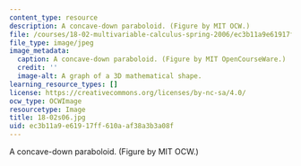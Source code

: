 ```yaml
---
content_type: resource
description: A concave-down paraboloid. (Figure by MIT OCW.)
file: /courses/18-02-multivariable-calculus-spring-2006/ec3b11a9e61917ff610aaf38a3b3a08f_18-02s06.jpg
file_type: image/jpeg
image_metadata:
  caption: A concave-down paraboloid. (Figure by MIT OpenCourseWare.)
  credit: ''
  image-alt: A graph of a 3D mathematical shape.
learning_resource_types: []
license: https://creativecommons.org/licenses/by-nc-sa/4.0/
ocw_type: OCWImage
resourcetype: Image
title: 18-02s06.jpg
uid: ec3b11a9-e619-17ff-610a-af38a3b3a08f
---
```

A concave-down paraboloid. (Figure by MIT OCW.)